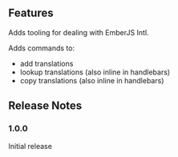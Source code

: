 ## Features

Adds tooling for dealing with EmberJS Intl.

Adds commands to:

- add translations
- lookup translations (also inline in handlebars)
- copy translations (also inline in handlebars)

## Release Notes

### 1.0.0

Initial release
